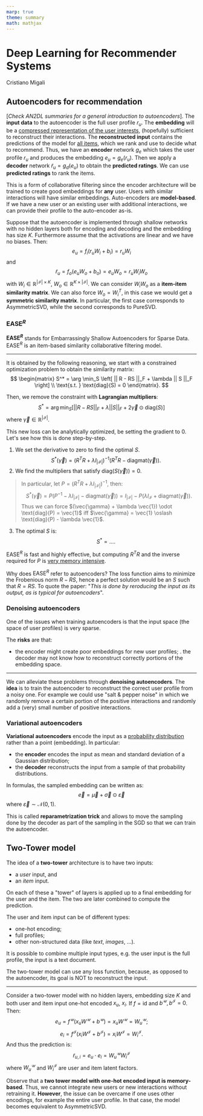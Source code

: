 ```yaml
---
marp: true
theme: summary
math: mathjax
---
```

# Deep Learning for Recommender Systems

<div class="author">

Cristiano Migali

</div>

## Autoencoders for recommendation

[_Check AN2DL summaries for a general introduction to autoencoders_].
The **input data** to the autoencoder is the full user profile $r_u$.
The **embedding** will be a <u>compressed representation of the user interests</u>, (hopefully) sufficient to reconstruct their interactions.
The **reconstructed input** contains the predictions of the model for <u>all items</u>, which we rank and use to decide what to recommend.
Thus, we have an **encoder** network $g_e$ which takes the user profile $r_u$ and produces the embedding $e_u = g_e(r_u)$. Then we apply a **decoder** network $\tilde{r}_u = g_d(e_u)$ to obtain the **predicted ratings**.
We can use **predicted ratings** to rank the items.

This is a form of collaborative filtering since the encoder architecture will be trained to create good embeddings for **any** user. Users with similar interactions will have similar embeddings.
Auto-encoders are **model-based**. If we have a new user or an existing user with additional interactions, we can provide their profile to the auto-encoder as-is.

Suppose that the autoencoder is implemented through shallow networks with no hidden layers both for encoding and decoding and the embedding has size $K$. Furthermore assume that the activations are linear and we have no biases. Then:
$$
e_u = f_i(r_u W_i + b_i) = r_u W_i
$$
and
$$
\tilde{r}_u = f_o(e_u W_o + b_o) = e_u W_o = r_u W_i W_o
$$
with $W_i \in \mathbb{R}^{|\mathcal{I}| \times K}$, $W_o \in \mathbb{R}^{K \times |\mathcal{I}|}$.
We can consider $W_i W_o$ as a **item-item similarity matrix**.
We can also force $W_o = W_i^T$, in this case we would get a **symmetric similarity matrix**. In particular, the first case corresponds to AsymmetricSVD, while the second corresponds to PureSVD.

### $\text{EASE}^R$

**$\text{EASE}^R$** stands for Embarrassingly Shallow Autoencoders for Sparse Data.
$\text{EASE}^R$ is an item-based similarity collaborative filtering model.

---

It is obtained by the following reasoning, we start with a constrained optimization problem to obtain the similarity matrix:
$$
\begin{matrix}
S^* = \arg \min_S \left[ || R - RS ||_F + \lambda || S ||_F \right] \\
\text{s.t. } \text{diag}(S) = 0
\end{matrix}.
$$

Then, we remove the constraint with **Lagrangian multipliers**:
$$
S^* = \arg \min_S \left[ || R - RS ||_F + \lambda || S ||_F + 2 \vec{\gamma} \odot \text{diag}(S) \right]
$$
where $\vec{\gamma} \in \mathbb{R}^{|\mathcal{I}|}$.

This new loss can be analytically optimized, be setting the gradient to 0.
Let's see how this is done step-by-step.
1. We set the derivative to zero to find the optimal $S$.
$$
S^*(\vec{\gamma}) = (R^T R + \lambda I_{|\mathcal{I}|})^{-1} (R^T R - \text{diagmat}(\vec{\gamma})).
$$
2. We find the multipliers that satisfy $\text{diag}(S(\vec{\gamma})) = 0$.
> In particular, let $P = (R^T R + \lambda I_{|\mathcal{I}|})^{-1}$, then:
$$
S^*(\vec{\gamma}) = P (P^{-1} - \lambda I_{|\mathcal{I}|} - \text{diagmat}(\vec{\gamma})) = I_{|\mathcal{I}|} - P (\lambda I_{\mathcal{I}} + \text{diagmat}(\vec{\gamma})).
$$
> Thus we can force $(\vec{\gamma} + \lambda \vec{1}) \odot \text{diag}(P) = \vec{1}$ iff $\vec{\gamma} = \vec{1} \oslash \text{diag}(P) - \lambda \vec{1}$.
3. The optimal $S$ is:
$$
S^* = ... .
$$

$\text{EASE}^R$ is fast and highly effective, but computing $R^T R$ and the inverse required for $P$ is <u>very memory intensive</u>.

Why does $\text{EASE}^R$ refer to autoencoders?
The loss function aims to minimize the Frobenious norm $R - RS$, hence a perfect solution would be an $S$ such that $R = RS$.
To quote the paper: "_This is done by reroducing the input as its output, as is typical for autoencoders_".

### Denoising autoencoders

One of the issues when training autoencoders is that the input space (the space of user profiles) is very sparse.

The **risks** are that:
- the encoder might create poor embeddings for new user profiles;
. the decoder may not know how to reconstruct correctly portions of the embedding space.

---

We can alleviate these problems through **denoising autoencoders**. The **idea** is to train the autoencoder to reconstruct the correct user profile from a noisy one.
For example we could use "salt & pepper noise" in which we randomly remove a certain portion of the positive interactions and randomly add a (very) small number of positive interactions.

### Variational autoencoders

**Variational autoencoders** encode the input as a <u>probability distribution</u> rather than a point (embedding).
In particular:
- the **encoder** encodes the input as mean and standard deviation of a Gaussian distribution;
- the **decoder** reconstructs the input from a sample of that probability distributions.

In formulas, the sampled embedding can be written as:
$$
\vec{e} = \vec{\mu} + \vec{\sigma} \odot \vec{\varepsilon}
$$
where $\vec{\varepsilon} \sim \mathcal{N}(0, 1)$.

This is called **reparametrization trick** and allows to move the sampling done by the decoder as part of the sampling in the SGD so that we can train the autoencoder.

## Two-Tower model

The idea of a **two-tower** architecture is to have two inputs:
- a _user_ input, and
- an _item_ input.

On each of these a "tower" of layers is applied up to a final embedding for the user and the item. The two are later combined to compute the prediction.

The user and item input can be of different types:
- one-hot encoding;
- full profiles;
- other non-structured data (like _text_, _images_, ...).

It is possible to combine multiple input types, e.g. the user input is the full profile, the input is a text document.

The two-tower model can use any loss function, because, as opposed to the autoencoder, its goal is NOT to reconstruct the input.

---

Consider a two-tower model with no hidden layers, embedding size $K$ and both user and item input one-hot encoded $x_u$, $x_i$. If $f = \text{id}$ and $b^\mathcal{U}, b^\mathcal{I} = 0$. Then:
$$
e_u = f^\mathcal{U}(x_u W^\mathcal{U} + b^\mathcal{U}) = x_u W^\mathcal{U} = W_u^\mathcal{U};
$$
$$
e_i = f^\mathcal{I}(x_i W^\mathcal{I} + b^\mathcal{I}) = x_i W^\mathcal{I} = W_i^\mathcal{I}.
$$
And thus the prediction is:
$$
\tilde{r}_{u,i} = e_u \cdot e_i = W_u^\mathcal{U} W_i^\mathcal{I}
$$
where $W_u^\mathcal{U}$ and $W_i^\mathcal{I}$ are user and item latent factors.

Observe that a **two tower model with one-hot encoded input is memory-based**. Thus, we cannot integrate new users or new interactions without retraining it.
**However**, the issue can be overcame if one uses other encodings, for example the entire user profile. In that case, the model becomes equivalent to AsymmetricSVD.
